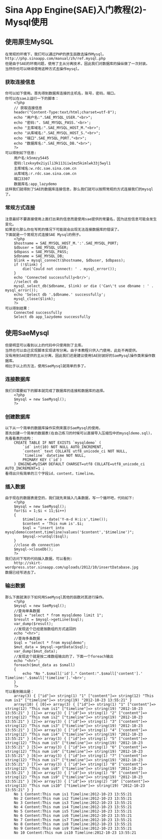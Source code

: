 #	Sina App Engine(SAE)入门教程(2)-Mysql使用

##	使用原生MySQL

	在常规的环境下，我们可以通过PHP的原生函数去操作Mysql。
	http://php.sinaapp.com/manual/zh/ref.mysql.php
	但是由于SAE的环境问题，使用了主从分离技术，因此我们对数据库的操纵做了一次封装。
	当然你也可以继续使用这种方式去操作mysql。
	
###	获取连接信息

	你可以如下使用。首先得到数据库连接的主机名，账号，密码，端口。
	你可以在sae上运行一下的脚本：
		<?php
		// 获取连接信息
		header("Content-Type:text/html;charset=utf-8"); 
		echo "用户名:".SAE_MYSQL_USER."<br>";
		echo "密码:". SAE_MYSQL_PASS.'<br>';
		echo "主库域名:".SAE_MYSQL_HOST_M."<br>";
		echo "从库域名:".SAE_MYSQL_HOST_S."<br>";
		echo "端口".SAE_MYSQL_PORT."<br>";
		echo "数据库名:".SAE_MYSQL_DB."<br>";
		?>
	可以得到如下信息:
		用户名:k5nmzy5445
		密码:lzxkxy0x2iyili3k113iiw1mz5kimlwk33j5wyl1
		主库域名:w.rdc.sae.sina.com.cn
		从库域名:r.rdc.sae.sina.com.cn
		端口3307
		数据库名:app_lazydemo
	这样我们就得到了SAE的数据库连接信息，那么我们就可以按照常规的方式连接我们的mysql了。

###	常规方式连接

	注意最好不要直接使用上面打出来的信息而是使用sae提供的常量名，因为这些信息可能会发生变化。
	如果变化那么你在写死的情况下可能就会出现无法连接数据库的错误了。
	下面就是一个常规方式连接SAE Mysql的例子。
		<?php
		$hostname = SAE_MYSQL_HOST_M.':'.SAE_MYSQL_PORT;
		$dbuser = SAE_MYSQL_USER;
		$dbpass = SAE_MYSQL_PASS;
		$dbname = SAE_MYSQL_DB;
		$link = mysql_connect($hostname, $dbuser, $dbpass);
		if (!$link) {
			die('Could not connect: ' . mysql_error());
		}
		echo 'Connected successfully<br/>';
		//select db
		mysql_select_db($dbname, $link) or die ('Can\'t use dbname : ' . mysql_error());
		echo 'Select db '.$dbname.' successfully';
		mysql_close($link);
		?>
	可以得到结果：
		Connected successfully
		Select db app_lazydemo successfully
		
##	使用SaeMysql
	
	但是明显可以看到以上的代码中只使用到了主库。
	当然也可以自己实现脚本实现读写分离。由于本教程只供入门使用，此处不再提供。
	没有用到SAE提供的主从分离，因此我们还是建议使用SAE封装好的SaeMysql操作类来操作数据库。
	相比于以上的方法，使用SaeMysql就简单的多了。

###	连接数据库

	我们只需要如下的脚本就完成了数据库的连接和数据库的选择。
		<?php
		$mysql = new SaeMysql();
		?>
		
###	创建数据库

	以下从一个简单的数据库操作实例来展示SaeMysql的使用，
	首先创建一个简单的数据表(在自己练习的时候可以直接导入压缩包中的mysqldemo.sql)，
	先看看表的结构：
		CREATE TABLE IF NOT EXISTS `mysqldemo` (
			`id` int(10) NOT NULL AUTO_INCREMENT,
			`content` text COLLATE utf8_unicode_ci NOT NULL,
			`timeline` datetime NOT NULL,
			PRIMARY KEY (`id`)
		) ENGINE=MyISAM DEFAULT CHARSET=utf8 COLLATE=utf8_unicode_ci AUTO_INCREMENT=1 ;
	看得出只有简单的三个字段id，content，timeline。
	
###	插入数据

	由于现在的数据表是空的，我们就先来插入几条数据，写一个循环吧，代码如下:
		<?php
		$mysql = new SaeMysql();
		for($i = 1;$i < 11;$i++)
		{
			$timeline = date('Y-m-d H:i:s',time());
			$content = 'This num is'.$i;
			$sql = "insert into mysqldemo(content,timeline)values('$content','$timeline')";
			$mysql->runSql($sql);
		}
		//close db connection
		$mysql->closeDb();
		?>
	我们访问下写的代码插入数据，可以看到:
		http://skirt-wordpress.stor.sinaapp.com/uploads/2012/10/insertDatabase.jpg
	数据已经写进去了。
	
### 输出数据
	
	那么下面就演示下如何用SaeMysql其他的函数对其进行操作。
		<?php
		$mysql = new SaeMysql();
		//查询单条数据
		$sql = "select * from mysqldemo limit 1";
		$result = $mysql->getLine($sql);
		var_dump($result);
		//发现这个已经是按数组的方式返回的
		echo "<hr>";
		//查询多条数据
		$sql = "select * from mysqldemo";
		$mut_data = $mysql->getData($sql);
		var_dump($mut_data);
		//发现这个就是按二维数组输出的了，下面一个foreach输出
		echo "<hr>";
		foreach($mut_data as $small)
		{
			echo "No ".$small['id']." Content:".$small['content'].' Timeline:'.$small['timeline'].'<br>';
		}
		?>
	可以看到输出是：
		array(3) { ["id"]=> string(1) "1" ["content"]=> string(12) "This num is1" ["timeline"]=> string(19) "2012-10-23 13:55:21" }
		array(10) { [0]=> array(3) { ["id"]=> string(1) "1" ["content"]=> string(12) "This num is1" ["timeline"]=> string(19) "2012-10-23 13:55:21" } [1]=> array(3) { ["id"]=> string(1) "2" ["content"]=> string(12) "This num is2" ["timeline"]=> string(19) "2012-10-23 13:55:21" } [2]=> array(3) { ["id"]=> string(1) "3" ["content"]=> string(12) "This num is3" ["timeline"]=> string(19) "2012-10-23 13:55:21" } [3]=> array(3) { ["id"]=> string(1) "4" ["content"]=> string(12) "This num is4" ["timeline"]=> string(19) "2012-10-23 13:55:21" } [4]=> array(3) { ["id"]=> string(1) "5" ["content"]=> string(12) "This num is5" ["timeline"]=> string(19) "2012-10-23 13:55:21" } [5]=> array(3) { ["id"]=> string(1) "6" ["content"]=> string(12) "This num is6" ["timeline"]=> string(19) "2012-10-23 13:55:21" } [6]=> array(3) { ["id"]=> string(1) "7" ["content"]=> string(12) "This num is7" ["timeline"]=> string(19) "2012-10-23 13:55:21" } [7]=> array(3) { ["id"]=> string(1) "8" ["content"]=> string(12) "This num is8" ["timeline"]=> string(19) "2012-10-23 13:55:21" } [8]=> array(3) { ["id"]=> string(1) "9" ["content"]=> string(12) "This num is9" ["timeline"]=> string(19) "2012-10-23 13:55:21" } [9]=> array(3) { ["id"]=> string(2) "10" ["content"]=> string(13) "This num is10" ["timeline"]=> string(19) "2012-10-23 13:55:21" } }
		No 1 Content:This num is1 Timeline:2012-10-23 13:55:21
		No 2 Content:This num is2 Timeline:2012-10-23 13:55:21
		No 3 Content:This num is3 Timeline:2012-10-23 13:55:21
		No 4 Content:This num is4 Timeline:2012-10-23 13:55:21
		No 5 Content:This num is5 Timeline:2012-10-23 13:55:21
		No 6 Content:This num is6 Timeline:2012-10-23 13:55:21
		No 7 Content:This num is7 Timeline:2012-10-23 13:55:21
		No 8 Content:This num is8 Timeline:2012-10-23 13:55:21
		No 9 Content:This num is9 Timeline:2012-10-23 13:55:21
		No 10 Content:This num is10 Timeline:2012-10-23 13:55:21

#
